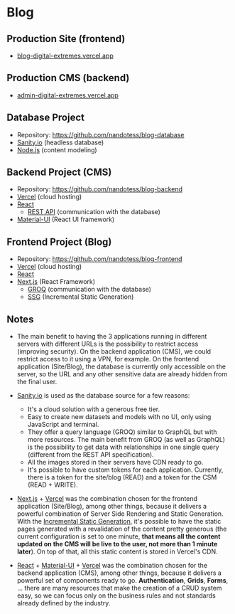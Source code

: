 # Blog

## Production Site (frontend)

- [blog-digital-extremes.vercel.app](https://blog-digital-extremes.vercel.app/)

## Production CMS (backend)

- [admin-digital-extremes.vercel.app](https://admin-digital-extremes.vercel.app/)

## Database Project

- Repository: https://github.com/nandotess/blog-database
- [Sanity.io](https://www.sanity.io/) (headless database)
- [Node.js](https://www.sanity.io/docs/content-modelling) (content modeling)

## Backend Project (CMS)

- Repository: https://github.com/nandotess/blog-backend
- [Vercel](https://vercel.com/) (cloud hosting)
- [React](https://reactjs.org/)
  - [REST API](https://www.sanity.io/docs/http-api) (communication with the database)
- [Material-UI](https://material-ui.com/) (React UI framework)

## Frontend Project (Blog)

- Repository: https://github.com/nandotess/blog-frontend
- [Vercel](https://vercel.com/) (cloud hosting)
- [React](https://reactjs.org/)
- [Next.js](https://nextjs.org/) (React Framework)
  - [GROQ](https://www.sanity.io/docs/groq) (communication with the database)
  - [SSG](https://vercel.com/blog/nextjs-server-side-rendering-vs-static-generation) (Incremental Static Generation)

## Notes

- The main benefit to having the 3 applications running in different servers with different URLs is the possibility to restrict access (improving security). On the backend application (CMS), we could restrict access to it using a VPN, for example. On the frontend application (Site/Blog), the database is currently only accessible on the server, so the URL and any other sensitive data are already hidden from the final user.

- [Sanity.io](https://www.sanity.io/) is used as the database source for a few reasons:

  - It's a cloud solution with a generous free tier.
  - Easy to create new datasets and models with no UI, only using JavaScript and terminal.
  - They offer a query language (GROQ) similar to GraphQL but with more resources. The main benefit from GROQ (as well as GraphQL) is the possibility to get data with relationships in one single query (different from the REST API specification).
  - All the images stored in their servers have CDN ready to go.
  - It's possible to have custom tokens for each application. Currently, there is a token for the site/blog (READ) and a token for the CSM (READ + WRITE).

- [Next.js](https://nextjs.org/) + [Vercel](https://vercel.com/) was the combination chosen for the frontend application (Site/Blog), among other things, because it delivers a powerful combination of Server Side Rendering and Static Generation. With the [Incremental Static Generation](https://vercel.com/blog/nextjs-server-side-rendering-vs-static-generation), it's possible to have the static pages generated with a revalidation of the content pretty generous (the current configuration is set to one minute, **that means all the content updated on the CMS will be live to the user, not more than 1 minute later**). On top of that, all this static content is stored in Vercel's CDN.

- [React](https://reactjs.org/) + [Material-UI](https://material-ui.com/) + [Vercel](https://vercel.com/) was the combination chosen for the backend application (CMS), among other things, because it delivers a powerful set of components ready to go. **Authentication**, **Grids**, **Forms**, ... there are many resources that make the creation of a CRUD system easy, so we can focus only on the business rules and not standards already defined by the industry.
